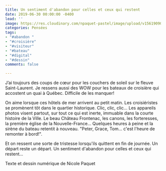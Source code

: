 ```yaml
---
title: Un sentiment d'abandon pour celles et ceux qui restent
date: 2019-06-30 00:00:00 -0400
lead: ''
image: https://res.cloudinary.com/npaquet-pastel/image/upload/v1561909029/Un%20sentiment%20d%27abandon%20pour%20ceux%20et%20celles%20qui%20restent.jpg
categories: Pensées
tags:
- "#abandon "
- "#croisière"
- "#visiteur"
- "#bateau"
- "#digital"
- "#dessin"
comments: false

---
```

J’ai toujours des coups de cœur pour les couchers de soleil sur le fleuve Saint-Laurent. Je ressens aussi des WOW pour les bateaux de croisière qui accostent un quai à Québec. Difficile de les manquer!

On aime lorsque ces hôtels de mer arrivent au petit matin. Les croisiéristes se promènent tôt dans le quartier historique. Clic, clic, clic... Les appareils photos visent partout, sur tout ce qui est inerte, immuable dans la courte histoire de la Ville. Le beau Château Frontenac, les canons, les forteresses, la première église de la Nouvelle-France... Quelques heures à peine et la sirène du bateau retentit à nouveau. "Peter, Grace, Tom... c'est l'heure de remonter à bord!".

Et on ressent une sorte de tristesse lorsqu'ils quittent en fin de journée. Un départ reste un départ. Un sentiment d'abandon pour celles et ceux qui restent...

Texte et dessin numérique de Nicole Paquet